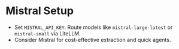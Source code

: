 # Mistral Setup

- Set `MISTRAL_API_KEY`. Route models like `mistral-large-latest` or `mistral-small` via LiteLLM.
- Consider Mistral for cost-effective extraction and quick agents.
